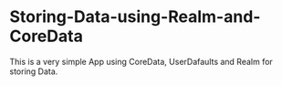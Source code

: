 # Storing-Data-using-Realm-and-CoreData
This is a very simple App using CoreData, UserDafaults and Realm for storing Data. 

